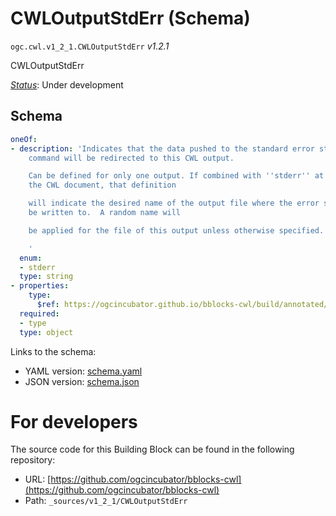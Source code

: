 
# CWLOutputStdErr (Schema)

`ogc.cwl.v1_2_1.CWLOutputStdErr` *v1.2.1*

CWLOutputStdErr

[*Status*](http://www.opengis.net/def/status): Under development

## Schema

```yaml
oneOf:
- description: 'Indicates that the data pushed to the standard error stream by the
    command will be redirected to this CWL output.

    Can be defined for only one output. If combined with ''stderr'' at the root of
    the CWL document, that definition

    will indicate the desired name of the output file where the error stream will
    be written to.  A random name will

    be applied for the file of this output unless otherwise specified.

    '
  enum:
  - stderr
  type: string
- properties:
    type:
      $ref: https://ogcincubator.github.io/bblocks-cwl/build/annotated/cwl/v1_2_1/CWLOutputStdErrDefinition/schema.yaml
  required:
  - type
  type: object

```

Links to the schema:

* YAML version: [schema.yaml](https://ogcincubator.github.io/bblocks-cwl/build/annotated/cwl/v1_2_1/CWLOutputStdErr/schema.json)
* JSON version: [schema.json](https://ogcincubator.github.io/bblocks-cwl/build/annotated/cwl/v1_2_1/CWLOutputStdErr/schema.yaml)


# For developers

The source code for this Building Block can be found in the following repository:

* URL: [https://github.com/ogcincubator/bblocks-cwl](https://github.com/ogcincubator/bblocks-cwl)
* Path: `_sources/v1_2_1/CWLOutputStdErr`

